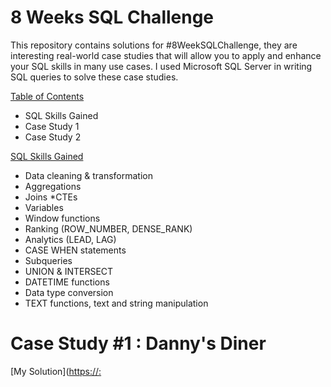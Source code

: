 # 8 Weeks SQL Challenge
This repository contains solutions for #8WeekSQLChallenge, they are interesting real-world case studies that will allow you to apply and enhance your SQL skills in many use cases.
I used Microsoft SQL Server in writing SQL queries to solve these case studies.

<ins> Table of Contents </ins>
* SQL Skills Gained
* Case Study 1
* Case Study 2


<ins> SQL Skills Gained </ins>
* Data cleaning & transformation
* Aggregations
* Joins
*CTEs
* Variables
* Window functions
* Ranking (ROW_NUMBER, DENSE_RANK)
* Analytics (LEAD, LAG)
* CASE WHEN statements
* Subqueries
* UNION & INTERSECT
* DATETIME functions
* Data type conversion
* TEXT functions, text and string manipulation

# Case Study #1 : Danny's Diner

[My Solution]([https://:](https://stackoverflow.com/questions/3003476/get-underlined-text-with-markdown)
